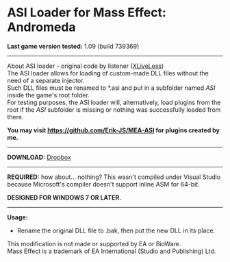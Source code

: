 # ASI Loader for Mass Effect: Andromeda

**Last game version tested:** 1.09 (build 739369)

-----------------------------------------------------------

About ASI loader - original code by listener ([XLiveLess](http://gtaforums.com/topic/388658-relgtaiv-xliveless/))<br />
The ASI loader allows for loading of custom-made DLL files without the need of a separate injector.<br />
Such DLL files must be renamed to *.asi and put in a subfolder named *ASI* inside the game's root folder.<br />
For testing purposes, the ASI loader will, alternatively, load plugins from the root if the *ASI* subfolder is missing or nothing was successfully loaded from there.

**You may visit https://github.com/Erik-JS/MEA-ASI for plugins created by me.**

-----------------------------------------------------------

**DOWNLOAD:** [Dropbox](https://www.dropbox.com/sh/lvo3oj0lzccoakk/AABVmZI0hzZxeIHfniBJ6V6na?dl=0)

-----------------------------------------------------------

**REQUIRED:** how about... nothing? This wasn't compiled under Visual Studio because Microsoft's compiler doesn't support inline ASM for 64-bit.

**DESIGNED FOR WINDOWS 7 OR LATER.**

-----------------------------------------------------------

**Usage:**<br />
- Rename the original DLL file to .bak, then put the new DLL in its place.

This modification is not made or supported by EA or BioWare.<br />
Mass Effect is a trademark of EA International (Studio and Publishing) Ltd.